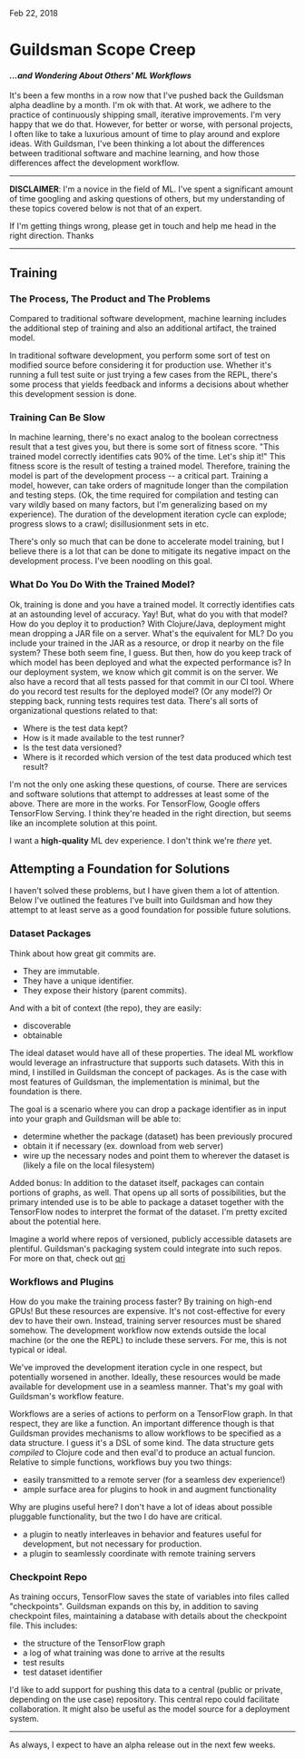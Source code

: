 Feb 22, 2018

# Guildsman Scope Creep 
#### *...and Wondering About Others' ML Workflows*

It's been a few months in a row now that I've pushed back the
Guildsman alpha deadline by a month. I'm ok with that. At work, we
adhere to the practice of continuously shipping small, iterative
improvements. I'm very happy that we do that. However, for better or
worse, with personal projects, I often like to take a luxurious amount
of time to play around and explore ideas. With Guildsman, I've been
thinking a lot about the differences between traditional software and
machine learning, and how those differences affect the development
workflow.

--- 

**DISCLAIMER**: I'm a novice in the field of ML. I've spent a significant
amount of time googling and asking questions of others, but my
understanding of these topics covered below is not that of an
expert.

If I'm getting things wrong, please get in touch and help me head in
the right direction. Thanks

---

## Training
### The Process, The Product and The Problems

Compared to traditional software development, machine learning
includes the additional step of training and also an additional artifact,
the trained model. 

In traditional software development, you perform some sort of test on
modified source before considering it for production use. Whether it's
running a full test suite or just trying a few cases from the REPL,
there's some process that yields feedback and informs a decisions
about whether this development session is done.

### Training Can Be Slow

In machine learning, there's no exact analog to the boolean
correctness result that a test gives you, but there is some sort of
fitness score. "This trained model correctly identifies cats 90% of
the time. Let's ship it!" This fitness score is the result of testing
a trained model. Therefore, training the model is part of the
development process -- a critical part. Training a model, however, can
take orders of magnitude longer than the compilation and testing
steps. (Ok, the time required for compilation and testing can vary
wildly based on many factors, but I'm generalizing based on my
experience). The duration of the development iteration cycle can
explode; progress slows to a crawl; disillusionment sets in etc.

There's only so much that can be done to accelerate model training,
but I believe there is a lot that can be done to mitigate its negative
impact on the development process. I've been noodling on this goal.

### What Do You Do With the Trained Model?

Ok, training is done and you have a trained model. It correctly
identifies cats at an astounding level of accuracy. Yay! But, what do
you with that model? How do you deploy it to production? With
Clojure/Java, deployment might mean dropping a JAR file on a
server. What's the equivalent for ML? Do you include your trained in
the JAR as a resource, or drop it nearby on the file system? These
both seem fine, I guess. But then, how do you keep track of which
model has been deployed and what the expected performance is? In our
deployment system, we know which git commit is on the server. We also
have a record that all tests passed for that commit in our CI
tool. Where do you record test results for the deployed model? (Or any
model?) Or stepping back, running tests requires test data. There's
all sorts of organizational questions related to that: 

- Where is the test data kept? 
- How is it made available to the test runner? 
- Is the test data versioned? 
- Where is it recorded which version of the test data produced which
test result?

I'm not the only one asking these questions, of course. There are
services and software solutions that attempt to addresses at least
some of the above. There are more in the works. For TensorFlow, Google
offers TensorFlow Serving. I think they're headed in the right
direction, but seems like an incomplete solution at this point. 

I want a **high-quality** ML dev experience. I don't think we're *there*
yet.


## Attempting a Foundation for Solutions

I haven't solved these problems, but I have given them a lot of
attention. Below I've outlined the features I've built into Guildsman
and how they attempt to at least serve as a good foundation for
possible future solutions.

### Dataset Packages

Think about how great git commits are.

- They are immutable.
- They have a unique identifier.
- They expose their history (parent commits).

And with a bit of context (the repo), they are easily:

- discoverable
- obtainable

The ideal dataset would have all of these properties. The ideal ML
workflow would leverage an infrastructure that supports such
datasets. With this in mind, I instilled in Guildsman the concept of
packages. As is the case with most features of Guildsman, the
implementation is minimal, but the foundation is there.

The goal is a scenario where you can drop a package identifier as in
input into your graph and Guildsman will be able to:

- determine whether the package (dataset) has been previously procured
- obtain it if necessary (ex. download from web server)
- wire up the necessary nodes and point them to wherever the dataset is
  (likely a file on the local filesystem)

Added bonus: In addition to the dataset itself, packages can contain
portions of graphs, as well. That opens up all sorts of possibilities,
but the primary intended use is to be able to package a dataset
together with the TensorFlow nodes to interpret the format of the
dataset. I'm pretty excited about the potential here.

Imagine a world where repos of versioned, publicly accessible datasets
are plentiful. Guildsman's packaging system could integrate into such
repos. For more on that, check out [qri](https://qri.io/)


### Workflows and Plugins

How do you make the training process faster? By training on high-end
GPUs! But these resources are expensive. It's not cost-effective for
every dev to have their own. Instead, training server resources must
be shared somehow. The development workflow now extends outside the
local machine (or the one the REPL) to include these servers. For me,
this is not typical or ideal.

We've improved the development iteration cycle in one respect, but
potentially worsened in another. Ideally, these resources would be
made available for development use in a seamless manner. That's my
goal with Guildsman's workflow feature.

Workflows are a series of actions to perform on a TensorFlow graph. In
that respect, they are like a function. An important difference though
is that Guildsman provides mechanisms to allow workflows to be
specified as a data structure. I guess it's a DSL of some kind. The
data structure gets *compiled* to Clojure code and then eval'd to
produce an actual funcion. Relative to simple functions, workflows buy
you two things:

- easily transmitted to a remote server (for a seamless dev experience!)
- ample surface area for plugins to hook in and augment functionality

Why are plugins useful here? I don't have a lot of ideas about
possible pluggable functionality, but the two I do have are critical.

- a plugin to neatly interleaves in behavior and features useful
for development, but not necessary for production.
- a plugin to seamlessly coordinate with remote training servers


### Checkpoint Repo

As training occurs, TensorFlow saves the state of variables into files
called "checkpoints". Guildsman expands on this by, in addition to
saving checkpoint files, maintaining a database with details about the
checkpoint file. This includes:

- the structure of the TensorFlow graph
- a log of what training was done to arrive at the results
- test results
- test dataset identifier

I'd like to add support for pushing this data to a central (public or
private, depending on the use case) repository. This central repo could
facilitate collaboration. It might also be useful as the model source
for a deployment system.

---
As always, I expect to have an alpha release out in the next few weeks.
